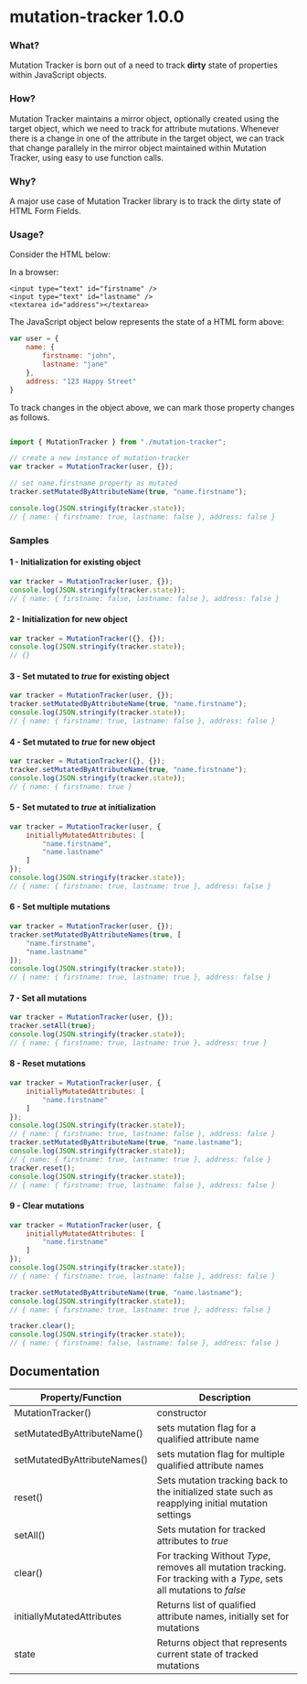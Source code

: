 # mutation-tracker 1.0.0

### What?
Mutation Tracker is born out of a need to track **dirty** state of properties within JavaScript objects.

### How?
Mutation Tracker maintains a mirror object, optionally created using the target object, which we need to track for attribute mutations.
Whenever there is a change in one of the attribute in the target object, we can track that change parallely in the mirror object maintained within Mutation Tracker, using easy to use function calls.

### Why?
A major use case of Mutation Tracker library is to track the dirty state of HTML Form Fields.

### Usage?

Consider the HTML below:

In a browser:
```browser
<input type="text" id="firstname" />
<input type="text" id="lastname" />
<textarea id="address"></textarea>
```
The JavaScript object below represents the state of a HTML form above:
```javascript
var user = {
	name: {
		firstname: "john",
		lastname: "jane"
	},
	address: "123 Happy Street"
}
```
To track changes in the object above, we can mark those property changes as follows.

```javascript

import { MutationTracker } from "./mutation-tracker";

// create a new instance of mutation-tracker
var tracker = MutationTracker(user, {});

// set name.firstname property as mutated
tracker.setMutatedByAttributeName(true, "name.firstname");

console.log(JSON.stringify(tracker.state));
// { name: { firstname: true, lastname: false }, address: false }
```

### Samples

#### 1 - Initialization for existing object

```javascript
var tracker = MutationTracker(user, {});
console.log(JSON.stringify(tracker.state));
// { name: { firstname: false, lastname: false }, address: false }
```

#### 2 - Initialization for new object

```javascript
var tracker = MutationTracker({}, {});
console.log(JSON.stringify(tracker.state));
// {}
```

#### 3 - Set mutated to *true* for existing object

```javascript
var tracker = MutationTracker(user, {});
tracker.setMutatedByAttributeName(true, "name.firstname");
console.log(JSON.stringify(tracker.state));
// { name: { firstname: true, lastname: false }, address: false }
```

#### 4 - Set mutated to *true* for new object

```javascript
var tracker = MutationTracker({}, {});
tracker.setMutatedByAttributeName(true, "name.firstname");
console.log(JSON.stringify(tracker.state));
// { name: { firstname: true }
```

#### 5 - Set mutated to *true* at initialization

```javascript
var tracker = MutationTracker(user, {
	initiallyMutatedAttributes: [
		"name.firstname",
		"name.lastname"
	]
});
console.log(JSON.stringify(tracker.state));
// { name: { firstname: true, lastname: true }, address: false }
```

#### 6 - Set multiple mutations

```javascript
var tracker = MutationTracker(user, {});
tracker.setMutatedByAttributeNames(true, [
	"name.firstname",
	"name.lastname"
]);
console.log(JSON.stringify(tracker.state));
// { name: { firstname: true, lastname: true }, address: false }
```
#### 7 - Set all mutations

```javascript
var tracker = MutationTracker(user, {});
tracker.setAll(true);
console.log(JSON.stringify(tracker.state));
// { name: { firstname: true, lastname: true }, address: true }
```


#### 8 - Reset mutations

```javascript
var tracker = MutationTracker(user, {
	initiallyMutatedAttributes: [
		"name.firstname"
	]
});
console.log(JSON.stringify(tracker.state));
// { name: { firstname: true, lastname: false }, address: false }
tracker.setMutatedByAttributeName(true, "name.lastname");
console.log(JSON.stringify(tracker.state));
// { name: { firstname: true, lastname: true }, address: false }
tracker.reset();
console.log(JSON.stringify(tracker.state));
// { name: { firstname: true, lastname: false }, address: false }
```

#### 9 - Clear mutations

```javascript
var tracker = MutationTracker(user, {
	initiallyMutatedAttributes: [
		"name.firstname"
	]
});
console.log(JSON.stringify(tracker.state));
// { name: { firstname: true, lastname: false }, address: false }

tracker.setMutatedByAttributeName(true, "name.lastname");
console.log(JSON.stringify(tracker.state));
// { name: { firstname: true, lastname: true }, address: false }

tracker.clear();
console.log(JSON.stringify(tracker.state));
// { name: { firstname: false, lastname: false }, address: false }
```

## Documentation

| Property/Function  |  Description |
| ------------ | ------------ |
|  MutationTracker() | constructor   |
|  setMutatedByAttributeName() | sets mutation flag for a qualified attribute name  |
| setMutatedByAttributeNames()  |  sets mutation flag for multiple qualified attribute names  |
| reset()  |  Sets mutation tracking back to the initialized state such as reapplying initial mutation settings |
| setAll()  |  Sets mutation for tracked attributes to *true* |
| clear()  |  For tracking Without *Type*, removes all mutation tracking. For  tracking with a *Type*, sets all mutations to *false* |
| initiallyMutatedAttributes  | Returns list of qualified attribute names, initially set for mutations |
| state  | Returns object that represents current state of tracked mutations |

